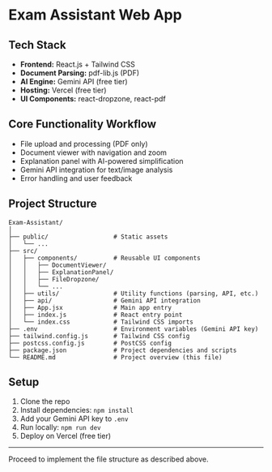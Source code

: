 # Exam Assistant Web App

## Tech Stack
- **Frontend:** React.js + Tailwind CSS
- **Document Parsing:** pdf-lib.js (PDF)
- **AI Engine:** Gemini API (free tier)
- **Hosting:** Vercel (free tier)
- **UI Components:** react-dropzone, react-pdf

## Core Functionality Workflow
- File upload and processing (PDF only)
- Document viewer with navigation and zoom
- Explanation panel with AI-powered simplification
- Gemini API integration for text/image analysis
- Error handling and user feedback

## Project Structure
```
Exam-Assistant/
│
├── public/                  # Static assets
│   └── ...
├── src/
│   ├── components/          # Reusable UI components
│   │   ├── DocumentViewer/
│   │   ├── ExplanationPanel/
│   │   ├── FileDropzone/
│   │   └── ...
│   ├── utils/               # Utility functions (parsing, API, etc.)
│   ├── api/                 # Gemini API integration
│   ├── App.jsx              # Main app entry
│   ├── index.js             # React entry point
│   └── index.css            # Tailwind CSS imports
├── .env                     # Environment variables (Gemini API key)
├── tailwind.config.js       # Tailwind CSS config
├── postcss.config.js        # PostCSS config
├── package.json             # Project dependencies and scripts
└── README.md                # Project overview (this file)
```

## Setup
1. Clone the repo
2. Install dependencies: `npm install`
3. Add your Gemini API key to `.env`
4. Run locally: `npm run dev`
5. Deploy on Vercel (free tier)

---

Proceed to implement the file structure as described above. 